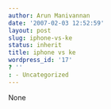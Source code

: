 ```yaml
---
author: Arun Manivannan
date: '2007-02-03 12:52:59'
layout: post
slug: iphone-vs-ke
status: inherit
title: iphone vs ke
wordpress_id: '17'
? ''
: - Uncategorized
---
```


None


